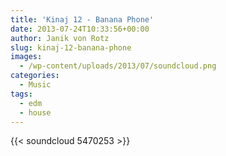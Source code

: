 ```yaml
---
title: 'Kinaj 12 - Banana Phone'
date: 2013-07-24T10:33:56+00:00
author: Janik von Rotz
slug: kinaj-12-banana-phone
images:
  - /wp-content/uploads/2013/07/soundcloud.png
categories:
  - Music
tags:
  - edm
  - house
---
```

{{< soundcloud 5470253 >}}